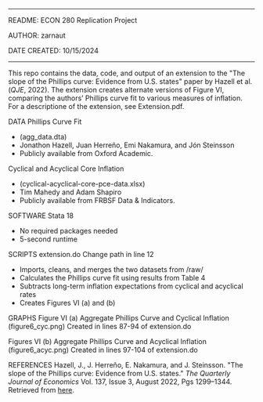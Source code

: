 **************************************************************************************
README: ECON 280 Replication Project

AUTHOR: zarnaut

DATE CREATED: 10/15/2024
**************************************************************************************

This repo contains the data, code, and output of an extension to the "The slope of the Phillips curve: Evidence from U.S. states" paper by Hazell et al. (_QJE_, 2022). The extension creates alternate versions of Figure VI, comparing the authors’ Phillips curve fit to various measures of inflation. For a descriptione of the extension, see Extension.pdf.

DATA
Phillips Curve Fit 
- (agg_data.dta)
- Jonathon Hazell, Juan Herreño, Emi Nakamura, and Jón Steinsson
- Publicly available from Oxford Academic.

Cyclical and Acyclical Core Inflation
- (cyclical-acyclical-core-pce-data.xlsx)
- Tim Mahedy and Adam Shapiro
- Publicly available from FRBSF Data & Indicators.

SOFTWARE
Stata 18
- No required packages needed
- 5-second runtime

SCRIPTS
extension.do 
Change path in line 12
- Imports, cleans, and merges the two datasets from /raw/
- Calculates the Phillips curve fit using results from Table 4
- Subtracts long-term inflation expectations from cyclical and acyclical rates
- Creates Figures VI (a) and (b)

GRAPHS
Figure VI (a) Aggregate Phillips Curve and Cyclical Inflation
(figure6_cyc.png)
Created in lines 87-94 of extension.do

Figures VI (b) Aggregate Phillips Curve and Acyclical Inflation
(figure6_acyc.png)
Created in lines 97-104 of extension.do

REFERENCES
Hazell, J., J. Herreño, E. Nakamura, and J. Steinsson. "The slope of the Phillips curve: Evidence from U.S. states." _The Quarterly Journal of Economics_ Vol. 137, Issue 3, August 2022, Pgs 1299–1344. Retrieved from [here](https://doi.org/10.1093/qje/qjac010).
